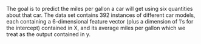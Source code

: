 The goal is to predict the miles per gallon a car will get using six quantities about that car.
The data set contains 392 instances of different car models, each containing a 6-dimensional feature vector (plus a dimension of 1’s for the intercept) contained in X, and its average miles per gallon which we treat as the output contained in y.
